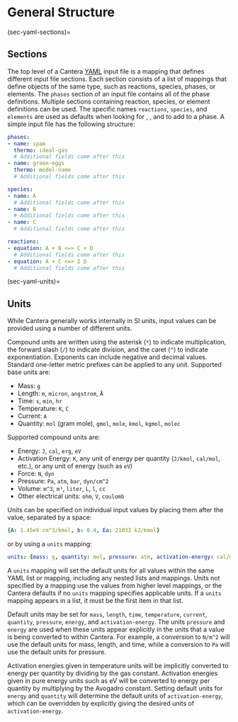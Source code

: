 # General Structure

(sec-yaml-sections)=
## Sections

The top level of a Cantera [YAML](https://yaml.org/spec/1.2/spec.html#Introduction)
input file is a mapping that defines different input file sections. Each section
consists of a list of mappings that define objects of the same type, such as reactions,
species, phases, or elements. The `phases` section of an input file contains all of the
phase definitions. Multiple sections containing reaction, species, or element
definitions can be used. The specific names `reactions`, `species`, and `elements` are
used as defaults when looking for [](sec-yaml-reactions), [](sec-yaml-species), and
[](sec-yaml-elements) to add to a phase. A simple input file has the following
structure:

```yaml
phases:
- name: spam
  thermo: ideal-gas
  # Additional fields come after this
- name: green-eggs
  thermo: model-name
  # Additional fields come after this

species:
- name: A
  # Additional fields come after this
- name: B
  # Additional fields come after this
- name: C
  # Additional fields come after this

reactions:
- equation: A + B <=> C + D
  # Additional fields come after this
- equation: A + C <=> 2 D
  # Additional fields come after this
```

(sec-yaml-units)=

## Units

While Cantera generally works internally in SI units, input values can be provided using
a number of different units.

Compound units are written using the asterisk (`*`) to indicate multiplication, the
forward slash (`/`) to indicate division, and the caret (`^`) to indicate
exponentiation. Exponents can include negative and decimal values. Standard one-letter
metric prefixes can be applied to any unit. Supported base units are:

- Mass: `g`
- Length: `m`, `micron`, `angstrom`, `Å`
- Time: `s`, `min`, `hr`
- Temperature: `K`, `C`
- Current: `A`
- Quantity: `mol` (gram mole), `gmol`, `mole`, `kmol`, `kgmol`, `molec`

Supported compound units are:

- Energy: `J`, `cal`, `erg`, `eV`
- Activation Energy: `K`, any unit of energy per quantity (`J/kmol`,
  `cal/mol`, etc.), or any unit of energy (such as `eV`)
- Force: `N`, `dyn`
- Pressure: `Pa`, `atm`, `bar`, `dyn/cm^2`
- Volume: `m^3`, `m³`, `liter`, `L`, `l`, `cc`
- Other electrical units: `ohm`, `V`, `coulomb`

Units can be specified on individual input values by placing them after the value,
separated by a space:

```yaml
{A: 1.45e9 cm^3/kmol, b: 0.4, Ea: 21033 kJ/kmol}
```

or by using a `units` mapping:

```yaml
units: {mass: g, quantity: mol, pressure: atm, activation-energy: cal/mol}
```

A `units` mapping will set the default units for all values within the same YAML list or
mapping, including any nested lists and mappings. Units not specified by a mapping use
the values from higher level mappings, or the Cantera defaults if no `units` mapping
specifies applicable units. If a `units` mapping appears in a list, it must be the first
item in that list.

Default units may be set for `mass`, `length`, `time`, `temperature`, `current`,
`quantity`, `pressure`, `energy`, and `activation-energy`. The units `pressure` and
`energy` are used when these units appear explicitly in the units that a value is being
converted to within Cantera. For example, a conversion to `N/m^2` will use the default
units for mass, length, and time, while a conversion to `Pa` will use the default units
for pressure.

Activation energies given in temperature units will be implicitly converted to energy
per quantity by dividing by the gas constant. Activation energies given in pure energy
units such as eV will be converted to energy per quantity by multiplying by the Avogadro
constant. Setting default units for `energy` and `quantity` will determine the default
units of `activation-energy`, which can be overridden by explicitly giving the desired
units of `activation-energy`.
